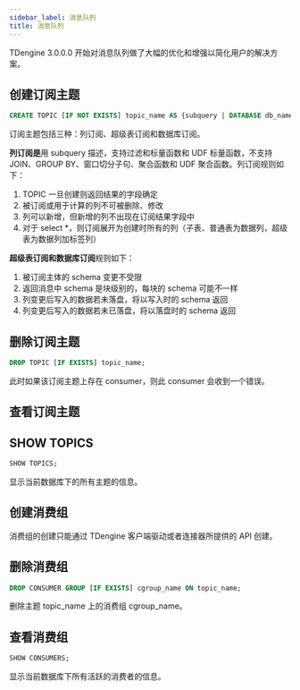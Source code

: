 ```yaml
---
sidebar_label: 消息队列
title: 消息队列
---
```


TDengine 3.0.0.0 开始对消息队列做了大幅的优化和增强以简化用户的解决方案。

## 创建订阅主题

```sql
CREATE TOPIC [IF NOT EXISTS] topic_name AS {subquery | DATABASE db_name | STABLE stb_name };
```

订阅主题包括三种：列订阅、超级表订阅和数据库订阅。

**列订阅是**用 subquery 描述，支持过滤和标量函数和 UDF 标量函数，不支持 JOIN、GROUP BY、窗口切分子句、聚合函数和 UDF 聚合函数。列订阅规则如下：

1. TOPIC 一旦创建则返回结果的字段确定
2. 被订阅或用于计算的列不可被删除、修改
3. 列可以新增，但新增的列不出现在订阅结果字段中
4. 对于 select \*，则订阅展开为创建时所有的列（子表、普通表为数据列，超级表为数据列加标签列）

**超级表订阅和数据库订阅**规则如下：

1. 被订阅主体的 schema 变更不受限
2. 返回消息中 schema 是块级别的，每块的 schema 可能不一样
3. 列变更后写入的数据若未落盘，将以写入时的 schema 返回
4. 列变更后写入的数据若未已落盘，将以落盘时的 schema 返回

## 删除订阅主题

```sql
DROP TOPIC [IF EXISTS] topic_name;
```

此时如果该订阅主题上存在 consumer，则此 consumer 会收到一个错误。

## 查看订阅主题

## SHOW TOPICS

```sql
SHOW TOPICS;
```

显示当前数据库下的所有主题的信息。

## 创建消费组

消费组的创建只能通过 TDengine 客户端驱动或者连接器所提供的 API 创建。

## 删除消费组

```sql
DROP CONSUMER GROUP [IF EXISTS] cgroup_name ON topic_name;
```

删除主题 topic_name 上的消费组 cgroup_name。

## 查看消费组

```sql
SHOW CONSUMERS;
```

显示当前数据库下所有活跃的消费者的信息。
